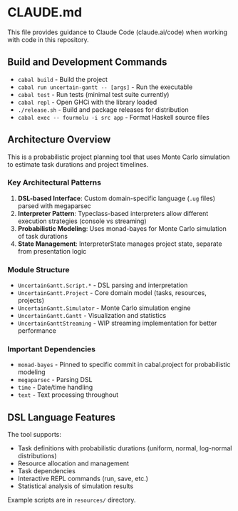 # CLAUDE.md

This file provides guidance to Claude Code (claude.ai/code) when working with code in this repository.

## Build and Development Commands

- `cabal build` - Build the project
- `cabal run uncertain-gantt -- [args]` - Run the executable
- `cabal test` - Run tests (minimal test suite currently)
- `cabal repl` - Open GHCi with the library loaded
- `./release.sh` - Build and package releases for distribution
- `cabal exec -- fourmolu -i src app` - Format Haskell source files

## Architecture Overview

This is a probabilistic project planning tool that uses Monte Carlo simulation to estimate task durations and project timelines.

### Key Architectural Patterns

1. **DSL-based Interface**: Custom domain-specific language (`.ug` files) parsed with megaparsec
2. **Interpreter Pattern**: Typeclass-based interpreters allow different execution strategies (console vs streaming)
3. **Probabilistic Modeling**: Uses monad-bayes for Monte Carlo simulation of task durations
4. **State Management**: InterpreterState manages project state, separate from presentation logic

### Module Structure

- `UncertainGantt.Script.*` - DSL parsing and interpretation
- `UncertainGantt.Project` - Core domain model (tasks, resources, projects)
- `UncertainGantt.Simulator` - Monte Carlo simulation engine
- `UncertainGantt.Gantt` - Visualization and statistics
- `UncertainGanttStreaming` - WIP streaming implementation for better performance

### Important Dependencies

- `monad-bayes` - Pinned to specific commit in cabal.project for probabilistic modeling
- `megaparsec` - Parsing DSL
- `time` - Date/time handling
- `text` - Text processing throughout

## DSL Language Features

The tool supports:
- Task definitions with probabilistic durations (uniform, normal, log-normal distributions)
- Resource allocation and management
- Task dependencies
- Interactive REPL commands (run, save, etc.)
- Statistical analysis of simulation results

Example scripts are in `resources/` directory.
